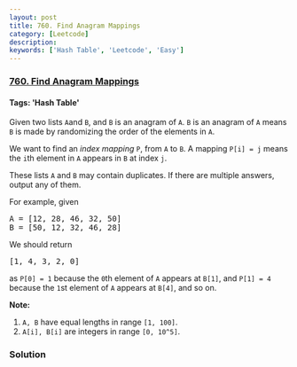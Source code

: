 ```yaml
---
layout: post
title: 760. Find Anagram Mappings
category: [Leetcode]
description: 
keywords: ['Hash Table', 'Leetcode', 'Easy']
---
```

### [760. Find Anagram Mappings](https://leetcode.com/problems/find-anagram-mappings)

#### Tags: 'Hash Table'

<div class="content__u3I1 question-content__JfgR"><div><p>
Given two lists <code>A</code>and <code>B</code>, and <code>B</code> is an anagram of <code>A</code>. <code>B</code> is an anagram of <code>A</code> means <code>B</code> is made by randomizing the order of the elements in <code>A</code>.
</p><p>
We want to find an <i>index mapping</i> <code>P</code>, from <code>A</code> to <code>B</code>. A mapping <code>P[i] = j</code> means the <code>i</code>th element in <code>A</code> appears in <code>B</code> at index <code>j</code>.
</p><p>
These lists <code>A</code> and <code>B</code> may contain duplicates.  If there are multiple answers, output any of them.
</p>
<p>
For example, given
</p><pre>A = [12, 28, 46, 32, 50]
B = [50, 12, 32, 46, 28]
</pre>
<p></p>
We should return
<pre>[1, 4, 3, 2, 0]
</pre>
as <code>P[0] = 1</code> because the <code>0</code>th element of <code>A</code> appears at <code>B[1]</code>,
and <code>P[1] = 4</code> because the <code>1</code>st element of <code>A</code> appears at <code>B[4]</code>,
and so on.
<p></p>
<p><b>Note:</b></p><ol>
<li><code>A, B</code> have equal lengths in range <code>[1, 100]</code>.</li>
<li><code>A[i], B[i]</code> are integers in range <code>[0, 10^5]</code>.</li>
</ol><p></p></div></div>

### Solution
